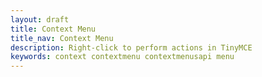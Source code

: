 ```yaml
---
layout: draft
title: Context Menu
title_nav: Context Menu
description: Right-click to perform actions in TinyMCE
keywords: context contextmenu contextmenusapi menu
---
```


